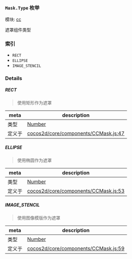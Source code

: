 ### `Mask.Type` 枚举



模块: [cc](../modules/cc.md)


遮罩组件类型


### 索引
  - `RECT`
  - `ELLIPSE`
  - `IMAGE_STENCIL`

### Details


##### RECT

> 使用矩形作为遮罩

| meta | description |
|------|-------------|
| 类型 | <a href="https://developer.mozilla.org/en/JavaScript/Reference/Global_Objects/Number" class="crosslink external" target="_blank">Number</a> |
| 定义于 | [cocos2d/core/components/CCMask.js:47](https://github.com/cocos-creator/engine/blob/4f734a806d1fd7c4073fb064fddc961384fe67af/cocos2d/core/components/CCMask.js#L47) |



##### ELLIPSE

> 使用椭圆作为遮罩

| meta | description |
|------|-------------|
| 类型 | <a href="https://developer.mozilla.org/en/JavaScript/Reference/Global_Objects/Number" class="crosslink external" target="_blank">Number</a> |
| 定义于 | [cocos2d/core/components/CCMask.js:53](https://github.com/cocos-creator/engine/blob/4f734a806d1fd7c4073fb064fddc961384fe67af/cocos2d/core/components/CCMask.js#L53) |



##### IMAGE_STENCIL

> 使用图像模版作为遮罩

| meta | description |
|------|-------------|
| 类型 | <a href="https://developer.mozilla.org/en/JavaScript/Reference/Global_Objects/Number" class="crosslink external" target="_blank">Number</a> |
| 定义于 | [cocos2d/core/components/CCMask.js:59](https://github.com/cocos-creator/engine/blob/4f734a806d1fd7c4073fb064fddc961384fe67af/cocos2d/core/components/CCMask.js#L59) |


